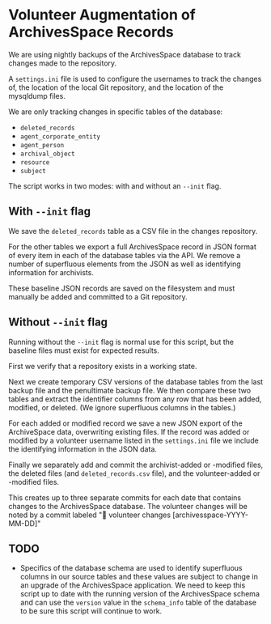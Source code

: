 # Volunteer Augmentation of ArchivesSpace Records

We are using nightly backups of the ArchivesSpace database to track changes made to the repository.

A `settings.ini` file is used to configure the usernames to track the changes of, the location of the local Git repository, and the location of the mysqldump files.

We are only tracking changes in specific tables of the database:

- `deleted_records`
- `agent_corporate_entity`
- `agent_person`
- `archival_object`
- `resource`
- `subject`

The script works in two modes: with and without an `--init` flag.

## With `--init` flag

We save the `deleted_records` table as a CSV file in the changes repository.

For the other tables we export a full ArchivesSpace record in JSON format of every item in each of the database tables via the API. We remove a number of superfluous elements from the JSON as well as identifying information for archivists.

These baseline JSON records are saved on the filesystem and must manually be added and committed to a Git repository.

## Without `--init` flag

Running without the `--init` flag is normal use for this script, but the baseline files must exist for expected results.

First we verify that a repository exists in a working state.

Next we create temporary CSV versions of the database tables from the last backup file and the penultimate backup file. We then compare these two tables and extract the identifier columns from any row that has been added, modified, or deleted. (We ignore superfluous columns in the tables.)

For each added or modified record we save a new JSON export of the ArchiveSpace data, overwriting existing files. If the record was added or modified by a volunteer username listed in the `settings.ini` file we include the identifying information in the JSON data.

Finally we separately add and commit the archivist-added or -modified files, the deleted files (and `deleted_records.csv` file), and the volunteer-added or -modified files.

This creates up to three separate commits for each date that contains changes to the ArchivesSpace database. The volunteer changes will be noted by a commit labeled "👀 volunteer changes [archivesspace-YYYY-MM-DD]"

## TODO

- Specifics of the database schema are used to identify superfluous columns in our source tables and these values are subject to change in an upgrade of the ArchivesSpace application. We need to keep this script up to date with the running version of the ArchivesSpace schema and can use the `version` value in the `schema_info` table of the database to be sure this script will continue to work.
